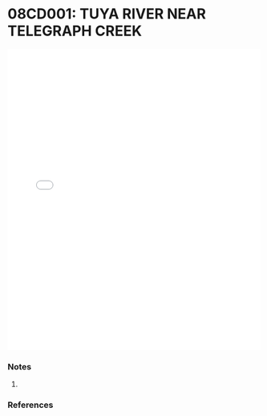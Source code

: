 # 08CD001: TUYA RIVER NEAR TELEGRAPH CREEK

<iframe src="/distribution_estimation/_static/stations/08CD001_fdc.html" width="100%" height="600" frameborder="0"></iframe>

### Notes
1. 

### References

